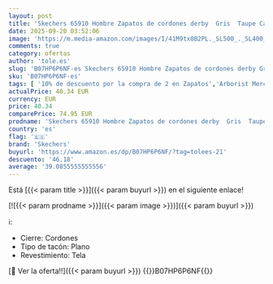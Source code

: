 ```yaml
---
layout: post
title: 'Skechers 65910 Hombre Zapatos de cordones derby  Gris  Taupe Canvas Tpe   45 EU'
date: 2025-09-20 03:52:06
image: 'https://m.media-amazon.com/images/I/41M9tx0B2PL._SL500_._SL400_.jpg'
comments: true
category: ofertas
author: 'tole.es'
slug: 'B07HP6P6NF-es Skechers 65910 Hombre Zapatos de cordones derby Gris Taupe...'
sku: 'B07HP6P6NF-es'
tags: [ '10% de descuento por la compra de 2 en Zapatos','Arborist Merchandising Root','Black Friday','ES MTBB Group 3','La obsesión de los clientes de este mes Hombre','La obsesión de los clientes de este mes Mujer','MFN 4','Men Top Brands Bestsellers','Moda','Moda Hombre','Ofertas moda','Self Service','Special Features Stores','Tienda Skechers','Zapatillas casual para hombre','Zapatillas deportivas y de moda para hombre','Zapatos para hombre','c8538d25-3af9-48d3-aeff-5f3ce5572a36_0','c8538d25-3af9-48d3-aeff-5f3ce5572a36_1','c8538d25-3af9-48d3-aeff-5f3ce5572a36_2001','c8538d25-3af9-48d3-aeff-5f3ce5572a36_301','c8538d25-3af9-48d3-aeff-5f3ce5572a36_4101','c8538d25-3af9-48d3-aeff-5f3ce5572a36_6601','c8538d25-3af9-48d3-aeff-5f3ce5572a36_7601','c8538d25-3af9-48d3-aeff-5f3ce5572a36_8101','skechers','zapatos','🇪🇸', ]
actualPrice: 40.34 EUR
currency: EUR
price: 40.34
comparePrice: 74.95 EUR
prodname: 'Skechers 65910 Hombre Zapatos de cordones derby  Gris  Taupe Canvas Tpe   45 EU'
country: 'es'
flag: '🇪🇸'
brand: 'Skechers'
buyurl: 'https://www.amazon.es/dp/B07HP6P6NF/?tag=tolees-21'
descuento: '46.18'
average: '39.0855555555556'
---
```


Está [{{< param title >}}]({{< param buyurl >}}) en el siguiente enlace!

[![{{< param prodname >}}]({{< param image >}})]({{< param buyurl >}})

ℹ️:

- Cierre: Cordones
- Tipo de tacón: Plano
- Revestimiento: Tela

[🛒 Ver la oferta!!]({{< param buyurl >}})
{{<world>}}B07HP6P6NF{{</world>}}
